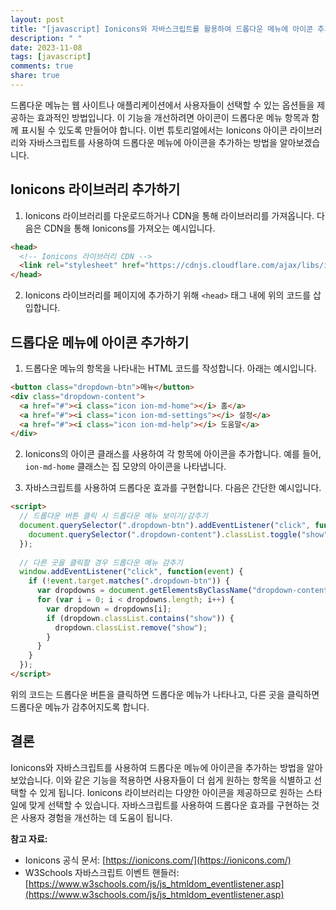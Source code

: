 ```yaml
---
layout: post
title: "[javascript] Ionicons와 자바스크립트를 활용하여 드롭다운 메뉴에 아이콘 추가하기"
description: " "
date: 2023-11-08
tags: [javascript]
comments: true
share: true
---
```


드롭다운 메뉴는 웹 사이트나 애플리케이션에서 사용자들이 선택할 수 있는 옵션들을 제공하는 효과적인 방법입니다. 이 기능을 개선하려면 아이콘이 드롭다운 메뉴 항목과 함께 표시될 수 있도록 만들어야 합니다. 이번 튜토리얼에서는 Ionicons 아이콘 라이브러리와 자바스크립트를 사용하여 드롭다운 메뉴에 아이콘을 추가하는 방법을 알아보겠습니다.

## Ionicons 라이브러리 추가하기

1. Ionicons 라이브러리를 다운로드하거나 CDN을 통해 라이브러리를 가져옵니다. 다음은 CDN을 통해 Ionicons를 가져오는 예시입니다.

```html
<head>
  <!-- Ionicons 라이브러리 CDN -->
  <link rel="stylesheet" href="https://cdnjs.cloudflare.com/ajax/libs/ionicons/5.0.1/ionicons.min.css">
</head>
```

2. Ionicons 라이브러리를 페이지에 추가하기 위해 `<head>` 태그 내에 위의 코드를 삽입합니다.

## 드롭다운 메뉴에 아이콘 추가하기

1. 드롭다운 메뉴의 항목을 나타내는 HTML 코드를 작성합니다. 아래는 예시입니다.

```html
<button class="dropdown-btn">메뉴</button>
<div class="dropdown-content">
  <a href="#"><i class="icon ion-md-home"></i> 홈</a>
  <a href="#"><i class="icon ion-md-settings"></i> 설정</a>
  <a href="#"><i class="icon ion-md-help"></i> 도움말</a>
</div>
```

2. Ionicons의 아이콘 클래스를 사용하여 각 항목에 아이콘을 추가합니다. 예를 들어, `ion-md-home` 클래스는 집 모양의 아이콘을 나타냅니다.

3. 자바스크립트를 사용하여 드롭다운 효과를 구현합니다. 다음은 간단한 예시입니다.

```html
<script>
  // 드롭다운 버튼 클릭 시 드롭다운 메뉴 보이기/감추기
  document.querySelector(".dropdown-btn").addEventListener("click", function() {
    document.querySelector(".dropdown-content").classList.toggle("show");
  });
  
  // 다른 곳을 클릭할 경우 드롭다운 메뉴 감추기
  window.addEventListener("click", function(event) {
    if (!event.target.matches(".dropdown-btn")) {
      var dropdowns = document.getElementsByClassName("dropdown-content");
      for (var i = 0; i < dropdowns.length; i++) {
        var dropdown = dropdowns[i];
        if (dropdown.classList.contains("show")) {
          dropdown.classList.remove("show");
        }
      }
    }
  });
</script>
```

위의 코드는 드롭다운 버튼을 클릭하면 드롭다운 메뉴가 나타나고, 다른 곳을 클릭하면 드롭다운 메뉴가 감추어지도록 합니다.

## 결론

Ionicons와 자바스크립트를 사용하여 드롭다운 메뉴에 아이콘을 추가하는 방법을 알아보았습니다. 이와 같은 기능을 적용하면 사용자들이 더 쉽게 원하는 항목을 식별하고 선택할 수 있게 됩니다. Ionicons 라이브러리는 다양한 아이콘을 제공하므로 원하는 스타일에 맞게 선택할 수 있습니다. 자바스크립트를 사용하여 드롭다운 효과를 구현하는 것은 사용자 경험을 개선하는 데 도움이 됩니다.

**참고 자료:**
- Ionicons 공식 문서: [https://ionicons.com/](https://ionicons.com/)
- W3Schools 자바스크립트 이벤트 핸들러: [https://www.w3schools.com/js/js_htmldom_eventlistener.asp](https://www.w3schools.com/js/js_htmldom_eventlistener.asp)